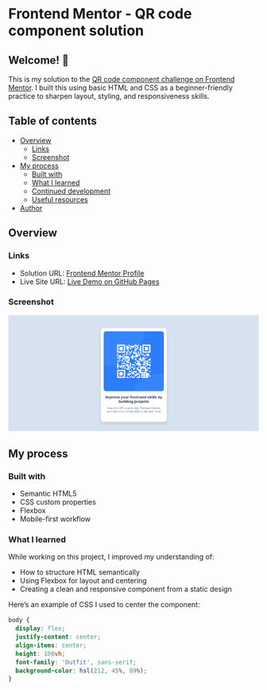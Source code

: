 # Frontend Mentor - QR code component solution

## Welcome! 👋

This is my solution to the [QR code component challenge on Frontend Mentor](https://www.frontendmentor.io/challenges/qr-code-component-iux_sIO_H). I built this using basic HTML and CSS as a beginner-friendly practice to sharpen layout, styling, and responsiveness skills.

## Table of contents

- [Overview](#overview)
  - [Links](#links)
  - [Screenshot](#screenshot)
- [My process](#my-process)
  - [Built with](#built-with)
  - [What I learned](#what-i-learned)
  - [Continued development](#continued-development)
  - [Useful resources](#useful-resources)
- [Author](#author)

## Overview

### Links

- Solution URL: [Frontend Mentor Profile](https://www.frontendmentor.io/profile/hepinsuthar)
- Live Site URL: [Live Demo on GitHub Pages](https://hepinsuthar.github.io/qr-code-component)

### Screenshot

![Screenshot of my solution](./preview.png)

## My process

### Built with

- Semantic HTML5
- CSS custom properties
- Flexbox
- Mobile-first workflow

### What I learned

While working on this project, I improved my understanding of:

- How to structure HTML semantically
- Using Flexbox for layout and centering
- Creating a clean and responsive component from a static design

Here’s an example of CSS I used to center the component:

```css
body {
  display: flex;
  justify-content: center;
  align-items: center;
  height: 100vh;
  font-family: 'Outfit', sans-serif;
  background-color: hsl(212, 45%, 89%);
}
